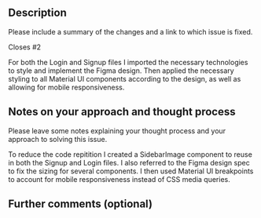 ## Description

Please include a summary of the changes and a link to which issue is fixed.

Closes #2

For both the Login and Signup files I imported the necessary technologies to style and implement the Figma design. Then applied the necessary styling to all Material UI components according to the design, as well as allowing for mobile responsiveness.

## Notes on your approach and thought process

Please leave some notes explaining your thought process and your approach to solving this issue.

To reduce the code repitition I created a SidebarImage component to reuse in both the Signup and Login files. I also referred to the Figma design spec to fix the sizing for several components. I then used Material UI breakpoints to account for mobile responsiveness instead of CSS media queries.

## Further comments (optional)
